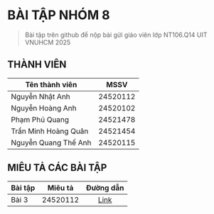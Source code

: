 # BÀI TẬP NHÓM 8
> Bài tập trên github để nộp bài gửi giáo viên lớp NT106.Q14 UIT VNUHCM 2025


## THÀNH VIÊN
| Tên thành viên   |      MSSV      |
|------------------|:--------------:|
| Nguyễn Nhật Anh  |   24520112     |
| Nguyễn Hoàng Anh  |   24520102     |
| Phạm Phú Quang  |   24521478     |
| Trần Minh Hoàng Quân  |   24521454     |
| Nguyễn Quang Thế Anh   |   24520115     |



## MIÊU TẢ CÁC BÀI TẬP
| Bài tập |      Miêu tả      |        Đường dẫn      |
|-------|:-----------------:|:-----------------------:|
| Bài 3 |  24520112 | [Link](https://www.example.com) |
